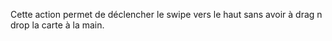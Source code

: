 Cette action permet de déclencher le swipe vers le haut sans avoir à drag n drop la carte à la main.
